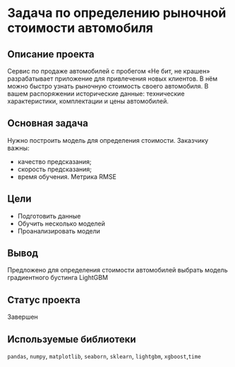 ﻿
# Задача по определению рыночной стоимости автомобиля

## Описание проекта

Сервис по продаже автомобилей с пробегом «Не бит, не крашен» разрабатывает приложение для привлечения новых клиентов. В нём можно быстро узнать рыночную стоимость своего автомобиля. В вашем распоряжении исторические данные: технические характеристики, комплектации и цены автомобилей.

## Основная задача

Нужно построить модель для определения стоимости. Заказчику важны:
-   качество предсказания;
-   скорость предсказания;
-   время обучения. Метрика RMSE

## Цели

* Подготовить данные
* Обучить несколько моделей
* Проанализировать модели

## Вывод

Предложено для определения стоимости автомобилей выбрать модель градиентного бустинга LightGBM

## Статус проекта

Завершен

## Используемые библиотеки

`pandas`, `numpy`, `matplotlib`, `seaborn`, `sklearn`, `lightgbm`, `xgboost`,`time`
